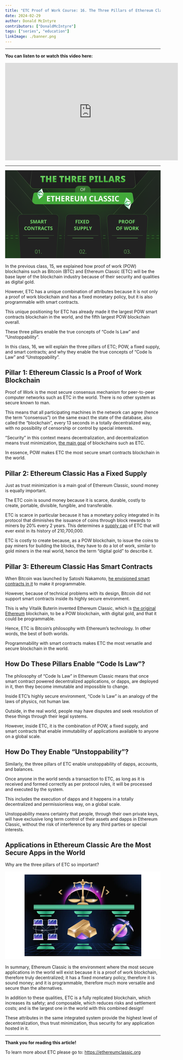 ```yaml
---
title: "ETC Proof of Work Course: 16. The Three Pillars of Ethereum Classic"
date: 2024-02-29
author: Donald McIntyre
contributors: ["DonaldMcIntyre"]
tags: ["series", "education"]
linkImage: ./banner.png
---
```


---
**You can listen to or watch this video here:**

<iframe width="560" height="315" src="https://www.youtube.com/embed/xxsdDcjxWuU" title="YouTube video player" frameborder="0" allow="accelerometer; autoplay; clipboard-write; encrypted-media; gyroscope; picture-in-picture; web-share" allowfullscreen></iframe>

---

![](banner.png)

In the previous class, 15, we explained how proof of work (POW) blockchains such as Bitcoin (BTC) and Ethereum Classic (ETC) will be the base layer of the blockchain industry because of their security and qualities as digital gold.

However, ETC has a unique combination of attributes because it is not only a proof of work blockchain and has a fixed monetary policy, but it is also programmable with smart contracts. 

This unique positioning for ETC has already made it the largest POW smart contracts blockchain in the world, and the fifth largest POW blockchain overall. 

These three pillars enable the true concepts of “Code Is Law” and “Unstoppability”.

In this class, 16, we will explain the three pillars of ETC; POW, a fixed supply, and smart contracts; and why they enable the true concepts of “Code Is Law” and “Unstoppability”.

## Pillar 1: Ethereum Classic Is a Proof of Work Blockchain

Proof of Work is the most secure consensus mechanism for peer-to-peer computer networks such as ETC in the world. There is no other system as secure known to man.

This means that all participating machines in the network can agree (hence the term “consensus”) on the same exact the state of the database, also called the “blockchain”, every 13 seconds in a totally decentralized way, with no possibility of censorship or control by special interests.

“Security” in this context means decentralization, and decentralization means trust minimization, [the main goal](https://ethereumclassic.org/blog/2023-03-08-ethereum-classics-focus-on-trust-minimization) of blockchains such as ETC.

In essence, POW makes ETC the most secure smart contracts blockchain in the world.

## Pillar 2: Ethereum Classic Has a Fixed Supply

Just as trust minimization is a main goal of Ethereum Classic, sound money is equally important.

The ETC coin is sound money because it is scarce, durable, costly to create, portable, divisible, fungible, and transferable.

ETC is scarce in particular because it has a monetary policy integrated in its protocol that diminishes the issuance of coins through block rewards to miners by 20% every 2 years. This determines a [supply cap](https://ethereumclassic.org/blog/2023-10-18-ethereum-classic-has-a-supply-cap-like-bitcoin) of ETC that will ever exist in its history of 210,700,000.

ETC is costly to create because, as a POW blockchain, to issue the coins to pay miners for building the blocks, they have to do a lot of work, similar to gold miners in the real world, hence the term “digital gold” to describe it.

## Pillar 3: Ethereum Classic Has Smart Contracts

When Bitcoin was launched by Satoshi Nakamoto, [he envisioned smart contracts in it](https://ethereumclassic.org/blog/2023-12-14-etc-proof-of-work-course-6-etc-is-btc-philosophy-with-eth-technology) to make it programmable.

However, because of technical problems with its design, Bitcoin did not support smart contracts inside its highly secure environment. 

This is why Vitalik Buterin invented Ethereum Classic, which is [the original Ethereum](https://ethereumclassic.org/blog/2023-01-26-ethereum-classic-course-6-ethereum-classic-is-the-original-chain) blockchain, to be a POW blockchain, with digital gold, and that it could be programmable. 

Hence, ETC is Bitcoin’s philosophy with Ethereum’s technology. In other words, the best of both worlds.

Programmability with smart contracts makes ETC the most versatile and secure blockchain in the world.

## How Do These Pillars Enable “Code Is Law”?

The philosophy of “Code Is Law” in Ethereum Classic means that once smart contract powered decentralized applications, or dapps, are deployed in it, then they become immutable and impossible to change.

Inside ETC’s highly secure environment, “Code Is Law” is an analogy of the laws of physics, not human law.

Outside, in the real world, people may have disputes and seek resolution of these things through their legal systems.

However, inside ETC, it is the combination of POW, a fixed supply, and smart contracts that enable immutability of applications available to anyone on a global scale.

## How Do They Enable “Unstoppability”?

Similarly, the three pillars of ETC enable unstoppability of dapps, accounts, and balances.

Once anyone in the world sends a transaction to ETC, as long as it is received and formed correctly as per protocol rules, it will be processed and executed by the system.

This includes the execution of dapps and it happens in a totally decentralized and permissionless way, on a global scale.

Unstoppability means certainty that people, through their own private keys, will have exclusive long term control of their assets and dapps in Ethereum Classic, without the risk of interference by any third parties or special interests.

## Applications in Ethereum Classic Are the Most Secure Apps in the World

Why are the three pillars of ETC so important?

![](1.png)

In summary, Ethereum Classic is the environment where the most secure applications in the world will exist because it is a proof of work blockchain, therefore truly decentralized; it has a fixed monetary policy, therefore it is sound money; and it is programmable, therefore much more versatile and secure than the alternatives.

In addition to these qualities, ETC is a fully replicated blockchain, which increases its safety; and composable, which reduces risks and settlement costs; and is the largest one in the world with this combined design!

These attributes in the same integrated system provide the highest level of decentralization, thus trust minimization, thus security for any application hosted in it.

---

**Thank you for reading this article!**

To learn more about ETC please go to: https://ethereumclassic.org
